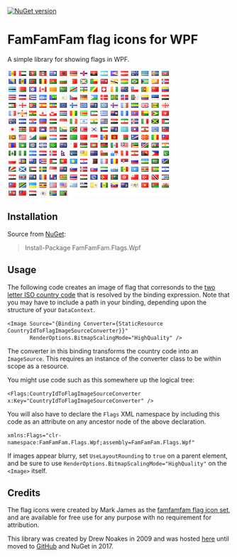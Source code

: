 [![NuGet version](https://img.shields.io/nuget/v/FamFamFam.Flags.Wpf.svg)](https://www.nuget.org/packages/FamFamFam.Flags.Wpf/)

# FamFamFam flag icons for WPF

A simple library for showing flags in WPF.

![Example flag output](flags.png)

## Installation

Source from [NuGet](https://www.nuget.org/packages/FamFamFam.Flags.Wpf/):

> Install-Package FamFamFam.Flags.Wpf

## Usage

The following code creates an image of flag that corresonds to the [two letter ISO country
code](https://en.wikipedia.org/wiki/ISO_3166-1_alpha-2) that is resolved by the binding expression.
Note that you may have to include a path in your binding, depending upon the structure of your `DataContext`.

```xaml
<Image Source="{Binding Converter={StaticResource CountryIdToFlagImageSourceConverter}}"
       RenderOptions.BitmapScalingMode="HighQuality" />
```

The converter in this binding transforms the country code into an `ImageSource`.
This requires an instance of the converter class to be within scope as a resource.

You might use code such as this somewhere up the logical tree:

```xaml
<Flags:CountryIdToFlagImageSourceConverter x:Key="CountryIdToFlagImageSourceConverter" />
```

You will also have to declare the `Flags` XML namespace by including this code as an attribute on any ancestor node of the above declaration.

```xaml
xmlns:Flags="clr-namespace:FamFamFam.Flags.Wpf;assembly=FamFamFam.Flags.Wpf"
```

If images appear blurry, set `UseLayoutRounding` to `true` on a parent element, and be sure to use
`RenderOptions.BitmapScalingMode="HighQuality"` on the `<Image>` itself.

## Credits

The flag icons were created by Mark James as the [famfamfam flag icon set](http://www.famfamfam.com/lab/icons/flags/),
and are available for free use for any purpose with no requirement for attribution.

This library was created by Drew Noakes in 2009 and was hosted [here](https://www.drewnoakes.com/code/wpf/flags/)
until moved to [GitHub](https://github.com/drewnoakes/famfamfam-flags-wpf) and NuGet in 2017.